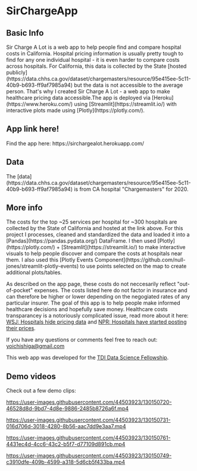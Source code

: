 # SirChargeApp
<h2>Basic Info </h2>
Sir Charge A Lot is a web app to help people find and compare hospital costs in California. Hospital pricing information is usually pretty tough to find for any one individual hospital - it is even harder to compare costs across hospitals. For California, this data is collected by the State [hosted publicly](https://data.chhs.ca.gov/dataset/chargemasters/resource/95e415ee-5c11-40b9-b693-ff9af7985a94) but the data is not accessible to the average person. That's why I created Sir Charge A Lot - a web app to make healthcare pricing data accessible.The app is deployed via [Heroku](https://www.heroku.com/) using [Streamlit](https://streamlit.io/) with interactive plots made using [Plotly](https://plotly.com/).

<h2>App link here! </h2>
Find the app here: https://sirchargealot.herokuapp.com/

<h2>Data </h2>
The [data](https://data.chhs.ca.gov/dataset/chargemasters/resource/95e415ee-5c11-40b9-b693-ff9af7985a94) is from CA hospital "Chargemasters" for 2020.

<h2>More info </h2>
The costs for the top ~25 services per hospital for ~300 hospitals are collected by the State of California and hosted at the link above. For this project I processes, cleaned and standardized the data and loaded it into a [Pandas](https://pandas.pydata.org/) DataFrame. I then used [Plotly](https://plotly.com/) + [Streamlit](https://streamlit.io/) to make interactive visuals to help people discover and compare the costs at hospitals near them. I also used this [Plotly Events Component](https://github.com/null-jones/streamlit-plotly-events) to use points selected on the map to create additional plots/tables.<br>

As described on the app page, these costs do not neccesarily reflect "out-of-pocket" expenses. The costs listed here do not factor in insurance and can therefore be higher or lower depending on the negogiated rates of any particular insurer. The goal of this app is to help people make informed healthcare decisions and hopefully save money. Healthcare costs transparancey is a notoriously complicated issue, read more about it here: [WSJ: Hospitals hide pricing data](https://www.wsj.com/articles/hospitals-hide-pricing-data-from-search-results-11616405402) and [NPR: Hospitals have started posting their prices](https://www.npr.org/sections/health-shots/2021/07/02/1012317032/hospitals-have-started-posting-their-prices-online-heres-what-they-reveal).

If you have any questions or comments feel free to reach out: <yoichishiga@gmail.com>

This web app was developed for the [TDI Data Science Fellowship](https://www.thedataincubator.com/programs/data-science-fellowship/).

<h2>Demo videos </h2>
Check out a few demo clips:


https://user-images.githubusercontent.com/44503923/130150720-46528d8d-9bd7-4d8e-9886-2485b8726a6f.mp4



https://user-images.githubusercontent.com/44503923/130150731-016d706d-3018-4280-8b56-aac7dd9e3aa7.mp4



https://user-images.githubusercontent.com/44503923/130150761-4431ec4d-4cc6-43c2-b5f7-d77109d891cb.mp4



https://user-images.githubusercontent.com/44503923/130150749-c3910dfe-409b-4599-a318-5d6cb5f433ba.mp4



